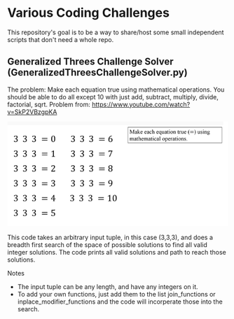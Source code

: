 # Various Coding Challenges

This repository's goal is to be a way to share/host some small independent scripts that don't need a whole repo.

## Generalized Threes Challenge Solver (GeneralizedThreesChallengeSolver.py)

The problem: Make each equation true using mathematical operations. You should be able to do all except 10 with just add, subtract, multiply, divide, factorial, sqrt. Problem from: https://www.youtube.com/watch?v=SkP2VBzgpKA

![Threes Challenge](images/ThreesChallenge.png)

This code takes an arbitrary input tuple, in this case (3,3,3), and does a breadth first search of the space of possible solutions to find all valid integer solutions. The code prints all valid solutions and path to reach those solutions.

Notes

- The input tuple can be any length, and have any integers on it. 
- To add your own functions, just add them to the list join_functions or inplace_modifier_functions and the code will incorperate those into the search.